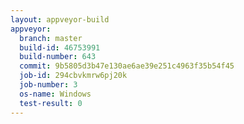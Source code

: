 ```yaml
---
layout: appveyor-build
appveyor:
  branch: master
  build-id: 46753991
  build-number: 643
  commit: 9b5805d3b47e130ae6ae39e251c4963f35b54f45
  job-id: 294cbvkmrw6pj20k
  job-number: 3
  os-name: Windows
  test-result: 0
---
```

